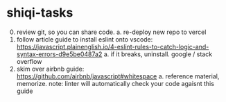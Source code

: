 # shiqi-tasks
0. review git, so you can share code. 
  a. re-deploy new repo to vercel
1. follow article guide to install eslint onto vscode: https://javascript.plainenglish.io/4-eslint-rules-to-catch-logic-and-syntax-errors-d9e5be0487a2
  a. if it breaks, uninstall. google / stack overflow
2. skim over airbnb guide: https://github.com/airbnb/javascript#whitespace
  a. reference material, memorize. note: linter will automatically check your code agaisnt this guide
